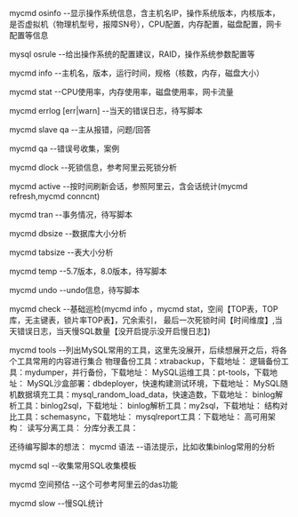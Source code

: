 mycmd osinfo --显示操作系统信息，含主机名IP，操作系统版本，内核版本，
               是否虚拟机（物理机型号，报障SN号），CPU配置，内存配置，磁盘配置，网卡配置等信息

mysql osrule --给出操作系统的配置建议，RAID，操作系统参数配置等

mycmd info  --主机名，版本，运行时间，规格（核数，内存，磁盘大小）

mycmd stat --CPU使用率，内存使用率，磁盘使用率，网卡流量

mycmd errlog [err|warn]  --当天的错误日志，待写脚本

mycmd slave qa  --主从报错，问题/回答

mycmd qa  --错误号收集，案例

mycmd dlock  --死锁信息，参考阿里云死锁分析

mycmd active  --按时间刷新会话，参照阿里云，含会话统计(mycmd refresh,mycmd conncnt)

mycmd tran    --事务情况，待写脚本

mycmd dbsize  --数据库大小分析

mycmd tabsize --表大小分析

mycmd temp  --5.7版本，8.0版本，待写脚本

mycmd undo  --undo信息，待写脚本

mycmd check  --基础巡检(mycmd info ，mycmd stat，空间【TOP表，TOP库，无主键表，锁片率TOP表】，冗余索引，
             最后一次死锁时间【时间维度】,当天错误日志，当天慢SQL数量【没开启提示没开启慢日志】)

mycmd tools  --列出MySQL常用的工具，这里先没展开，后续想展开之后，将各个工具常用的内容进行集合
物理备份工具：xtrabackup，下载地址：
逻辑备份工具：mydumper，并行备份，下载地址：
MySQL运维工具：pt-tools，下载地址：
MySQL沙盒部署：dbdeployer，快速构建测试环境，下载地址：
MySQL随机数据填充工具：mysql_random_load_data，快速造数，下载地址：
binlog解析工具：binlog2sql，下载地址：
binlog解析工具：my2sql，下载地址：
结构对比工具：schemasync，下载地址：
mysqlreport工具：下载地址：
高可用架构：
读写分离工具：
分库分表工具：

还待编写脚本的想法：
mycmd 语法     --语法提示，比如收集binlog常用的分析

mycmd sql      --收集常用SQL收集模板

mycmd 空间预估 --这个可参考阿里云的das功能

mycmd slow     --慢SQL统计
